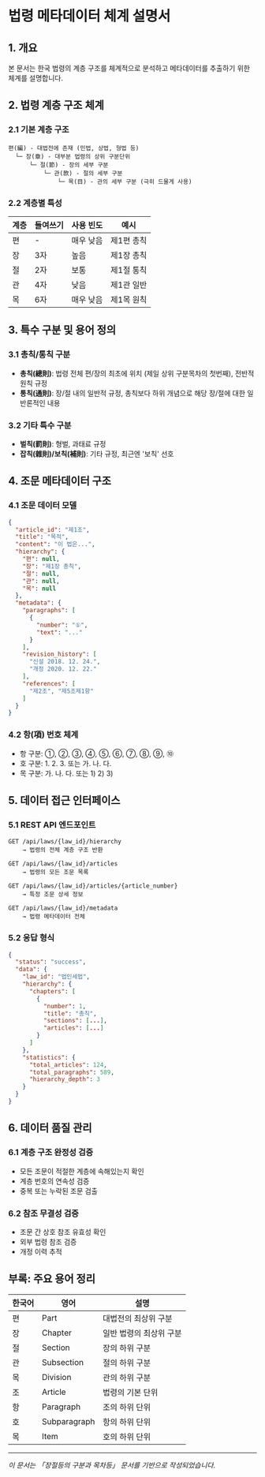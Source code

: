 # 법령 메타데이터 체계 설명서

## 1. 개요

본 문서는 한국 법령의 계층 구조를 체계적으로 분석하고 메타데이터를 추출하기 위한 체계를 설명합니다.

## 2. 법령 계층 구조 체계

### 2.1 기본 계층 구조
```
편(編) - 대법전에 존재 (민법, 상법, 형법 등)
  └─ 장(章) - 대부분 법령의 상위 구분단위
      └─ 절(節) - 장의 세부 구분
          └─ 관(款) - 절의 세부 구분
              └─ 목(目) - 관의 세부 구분 (극히 드물게 사용)
```

### 2.2 계층별 특성

| 계층 | 들여쓰기 | 사용 빈도 | 예시 |
|------|----------|-----------|------|
| 편 | - | 매우 낮음 | 제1편 총칙 |
| 장 | 3자 | 높음 | 제1장 총칙 |
| 절 | 2자 | 보통 | 제1절 통칙 |
| 관 | 4자 | 낮음 | 제1관 일반 |
| 목 | 6자 | 매우 낮음 | 제1목 원칙 |

## 3. 특수 구분 및 용어 정의

### 3.1 총칙/통칙 구분
- **총칙(總則)**: 법령 전체 편/장의 최초에 위치 (제일 상위 구분목차의 첫번째), 전반적 원칙 규정
- **통칙(通則)**: 장/절 내의 일반적 규정, 총칙보다 하위 개념으로 해당 장/절에 대한 일반론적인 내용

### 3.2 기타 특수 구분
- **벌칙(罰則)**: 형벌, 과태료 규정
- **잡칙(雜則)/보칙(補則)**: 기타 규정, 최근엔 '보칙' 선호

## 4. 조문 메타데이터 구조

### 4.1 조문 데이터 모델

```json
{
  "article_id": "제1조",
  "title": "목적",
  "content": "이 법은...",
  "hierarchy": {
    "편": null,
    "장": "제1장 총칙",
    "절": null,
    "관": null,
    "목": null
  },
  "metadata": {
    "paragraphs": [
      {
        "number": "①",
        "text": "..."
      }
    ],
    "revision_history": [
      "신설 2018. 12. 24.",
      "개정 2020. 12. 22."
    ],
    "references": [
      "제2조", "제5조제1항"
    ]
  }
}
```

### 4.2 항(項) 번호 체계

- 항 구분: ①, ②, ③, ④, ⑤, ⑥, ⑦, ⑧, ⑨, ⑩
- 호 구분: 1. 2. 3. 또는 가. 나. 다.
- 목 구분: 가. 나. 다. 또는 1) 2) 3)



## 5. 데이터 접근 인터페이스

### 5.1 REST API 엔드포인트

```
GET /api/laws/{law_id}/hierarchy
    → 법령의 전체 계층 구조 반환

GET /api/laws/{law_id}/articles
    → 법령의 모든 조문 목록

GET /api/laws/{law_id}/articles/{article_number}
    → 특정 조문 상세 정보

GET /api/laws/{law_id}/metadata
    → 법령 메타데이터 전체
```

### 5.2 응답 형식

```json
{
  "status": "success",
  "data": {
    "law_id": "법인세법",
    "hierarchy": {
      "chapters": [
        {
          "number": 1,
          "title": "총칙",
          "sections": [...],
          "articles": [...]
        }
      ]
    },
    "statistics": {
      "total_articles": 124,
      "total_paragraphs": 589,
      "hierarchy_depth": 3
    }
  }
}
```

## 6. 데이터 품질 관리

### 6.1 계층 구조 완정성 검증

- 모든 조문이 적절한 계층에 속해있는지 확인
- 계층 번호의 연속성 검증
- 중복 또는 누락된 조문 검출

### 6.2 참조 무결성 검증

- 조문 간 상호 참조 유효성 확인
- 외부 법령 참조 검증
- 개정 이력 추적


## 부록: 주요 용어 정리

| 한국어 | 영어 | 설명 |
|--------|------|------|
| 편 | Part | 대법전의 최상위 구분 |
| 장 | Chapter | 일반 법령의 최상위 구분 |
| 절 | Section | 장의 하위 구분 |
| 관 | Subsection | 절의 하위 구분 |
| 목 | Division | 관의 하위 구분 |
| 조 | Article | 법령의 기본 단위 |
| 항 | Paragraph | 조의 하위 단위 |
| 호 | Subparagraph | 항의 하위 단위 |
| 목 | Item | 호의 하위 단위 |

---

*이 문서는 「장절등의 구분과 목차등」 문서를 기반으로 작성되었습니다.*